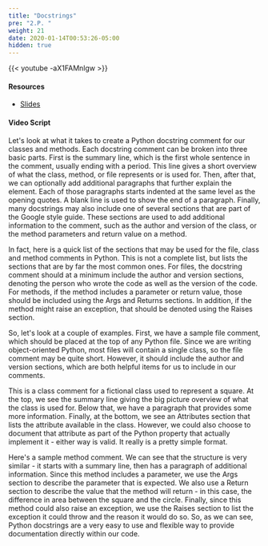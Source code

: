 ```yaml
---
title: "Docstrings"
pre: "2.P. "
weight: 21
date: 2020-01-14T00:53:26-05:00
hidden: true
---
```


{{< youtube -aX1FAMnlgw >}}

#### Resources

* <a href="slides" target="_blank">Slides</a>

#### Video Script

Let's look at what it takes to create a Python docstring comment for our classes and methods. Each docstring comment can be broken into three basic parts. First is the summary line, which is the first whole sentence in the comment, usually ending with a period. This line gives a short overview of what the class, method, or file represents or is used for. Then, after that, we can optionally add additional paragraphs that further explain the element. Each of those paragraphs starts indented at the same level as the opening quotes. A blank line is used to show the end of a paragraph. Finally, many docstrings may also include one of several sections that are part of the Google style guide. These sections are used to add additional information to the comment, such as the author and version of the class, or the method parameters and return value on a method.

In fact, here is a quick list of the sections that may be used for the file, class and method comments in Python. This is not a complete list, but lists the sections that are by far the most common ones. For files, the docstring comment should at a minimum include the author and version sections, denoting the person who wrote the code as well as the version of the code. For methods, if the method includes a parameter or return value, those should be included using the Args and Returns sections. In addition, if the method might raise an exception, that should be denoted using the Raises section. 

So, let's look at a couple of examples. First, we have a sample file comment, which should be placed at the top of any Python file. Since we are writing object-oriented Python, most files will contain a single class, so the file comment may be quite short. However, it should include the author and version sections, which are both helpful items for us to include in our comments.

This is a class comment for a fictional class used to represent a square. At the top, we see the summary line giving the big picture overview of what the class is used for. Below that, we have a paragraph that provides some more information. Finally, at the bottom, we see an Attributes section that lists the attribute available in the class. However, we could also choose to document that attribute as part of the Python property that actually implement it - either way is valid. It really is a pretty simple format.

Here's a sample method comment. We can see that the structure is very similar - it starts with a summary line, then has a paragraph of additional information. Since this method includes a parameter, we use the Args section to describe the parameter that is expected. We also use a Return section to describe the value that the method will return - in this case, the difference in area between the square and the circle. Finally, since this method could also raise an exception, we use the Raises section to list the exception it could throw and the reason it would do so. So, as we can see, Python docstrings are a very easy to use and flexible way to provide documentation directly within our code. 